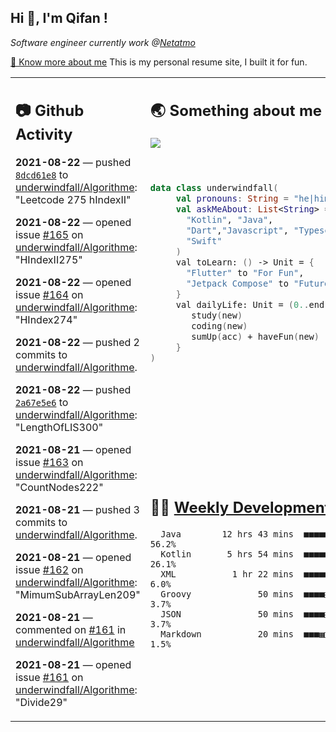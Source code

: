 <h2> Hi 👋, I'm Qifan ! </h2>
<p><em>Software engineer currently work @<a href="https://www.netatmo.com">Netatmo</a>
</em></p><p><a href="https://qifanyang.com/resume" target="_blank"> 🔭 Know more about me</a> This is my personal resume site, I built it for fun.</p>
<table><tr><td valign="top" rowspan="2">

 ## 📷 Github Activity
 <!-- githubActivity starts -->
  **2021-08-22** — pushed [`8dcd61e8`](https://github.com/underwindfall/Algorithme/commit/8dcd61e8ba4ecee81ed2fabfecca9aacff2f5f04) to [underwindfall/Algorithme](https://api.github.com/repos/underwindfall/Algorithme): "Leetcode 275 hIndexII"

  **2021-08-22** — opened issue [#165](https://api.github.com/repos/underwindfall/Algorithme/issues/165) on [underwindfall/Algorithme](https://api.github.com/repos/underwindfall/Algorithme): "HIndexII275"

  **2021-08-22** — opened issue [#164](https://api.github.com/repos/underwindfall/Algorithme/issues/164) on [underwindfall/Algorithme](https://api.github.com/repos/underwindfall/Algorithme): "HIndex274"

  **2021-08-22** — pushed 2 commits to [underwindfall/Algorithme](https://api.github.com/repos/underwindfall/Algorithme).

  **2021-08-22** — pushed [`2a67e5e6`](https://github.com/underwindfall/Algorithme/commit/2a67e5e614d6e79360c724e8e86b4a8fee595327) to [underwindfall/Algorithme](https://api.github.com/repos/underwindfall/Algorithme): "LengthOfLIS300"

  **2021-08-21** — opened issue [#163](https://api.github.com/repos/underwindfall/Algorithme/issues/163) on [underwindfall/Algorithme](https://api.github.com/repos/underwindfall/Algorithme): "CountNodes222"

  **2021-08-21** — pushed 3 commits to [underwindfall/Algorithme](https://api.github.com/repos/underwindfall/Algorithme).

  **2021-08-21** — opened issue [#162](https://api.github.com/repos/underwindfall/Algorithme/issues/162) on [underwindfall/Algorithme](https://api.github.com/repos/underwindfall/Algorithme): "MimumSubArrayLen209"

  **2021-08-21** — commented on [#161](https://github.com/underwindfall/Algorithme/issues/161#issuecomment-903159715) in [underwindfall/Algorithme](https://api.github.com/repos/underwindfall/Algorithme)

  **2021-08-21** — opened issue [#161](https://api.github.com/repos/underwindfall/Algorithme/issues/161) on [underwindfall/Algorithme](https://api.github.com/repos/underwindfall/Algorithme): "Divide29"
 <!-- githubActivity ends -->
 </td><td valign="top">

 ## 🌏 Something about me
 <!-- profile starts -->
 <a href="https://github.com/underwindfall" width="100%">
   <img src="https://activity-graph.herokuapp.com/graph?username=underwindfall&theme=react-dark&hide_border=true&bg_color=00000000&color=BDDFFF&line=6E93B5&point=BDDFFF"/>
 </a>
 <br/>
 <br/>
 <br/>

 ```kotlin
 data class underwindfall(
      val pronouns: String = "he|him",
      val askMeAbout: List<String> = listOf(
        "Kotlin", "Java",
        "Dart","Javascript", "Typescript",
        "Swift"
      )
      val toLearn: () -> Unit = {
        "Flutter" to "For Fun",
        "Jetpack Compose" to "Future"
      }
      val dailyLife: Unit = (0..end).reduce { acc, new ->
         study(new)
         coding(new)
         sumUp(acc) + haveFun(new)
      }
 )
 ```
 <!-- profile ends -->
 </td></tr><tr><td valign="top">

 ## 🏊‍♂️ <a href="https://gist.github.com/underwindfall/377ee88ba1fabd1e93516e48ca9c61eb" target="_blank">Weekly Development Breakdown</a>
  <!-- codeTime starts -->
  ```text
    Java        12 hrs 43 mins  ■■■■■■■■■■■■■■■■■□□□□□□□  56.2%
    Kotlin       5 hrs 54 mins  ■■■■■■■■■▦□□□□□□□□□□□□□□  26.1%
    XML           1 hr 22 mins  ■■■■■□□□□□□□□□□□□□□□□□□□   6.0%
    Groovy             50 mins  ■■■■◱□□□□□□□□□□□□□□□□□□□   3.7%
    JSON               50 mins  ■■■■◱□□□□□□□□□□□□□□□□□□□   3.7%
    Markdown           20 mins  ■■■▦□□□□□□□□□□□□□□□□□□□□   1.5%
  ```
  <!-- codeTime starts -->
  </td></tr></table>
